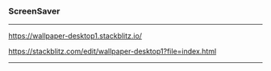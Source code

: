 ### ScreenSaver
---
https://wallpaper-desktop1.stackblitz.io/

https://stackblitz.com/edit/wallpaper-desktop1?file=index.html

---





```
```

```
```

```
```


